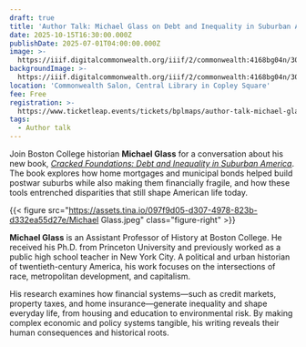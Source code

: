 ```yaml
---
draft: true
title: 'Author Talk: Michael Glass on Debt and Inequality in Suburban America'
date: 2025-10-15T16:30:00.000Z
publishDate: 2025-07-01T04:00:00.000Z
image: >-
  https://iiif.digitalcommonwealth.org/iiif/2/commonwealth:4168bg04n/306,1064,6391,4317/,2000/0/default.jpg
backgroundImage: >-
  https://iiif.digitalcommonwealth.org/iiif/2/commonwealth:4168bg04n/306,1064,6391,4317/,2000/0/default.jpg
location: 'Commonwealth Salon, Central Library in Copley Square'
fee: Free
registration: >-
  https://www.ticketleap.events/tickets/bplmaps/author-talk-michael-glass-on-debt-and-inequality-in-suburban-america
tags:
  - Author talk
---
```


Join Boston College historian **Michael Glass** for a conversation about his new book, *[Cracked Foundations: Debt and Inequality in Suburban America](https://www.pennpress.org/9781512828221/cracked-foundations/)*. The book explores how home mortgages and municipal bonds helped build postwar suburbs while also making them financially fragile, and how these tools entrenched disparities that still shape American life today.

{{< figure src="https://assets.tina.io/097f9d05-d307-4978-823b-d332ea55d27e/Michael Glass.jpeg" class="figure-right" >}}

**Michael Glass** is an Assistant Professor of History at Boston College. He received his Ph.D. from Princeton University and previously worked as a public high school teacher in New York City. A political and urban historian of twentieth-century America, his work focuses on the intersections of race, metropolitan development, and capitalism.

His research examines how financial systems—such as credit markets, property taxes, and home insurance—generate inequality and shape everyday life, from housing and education to environmental risk. By making complex economic and policy systems tangible, his writing reveals their human consequences and historical roots.
